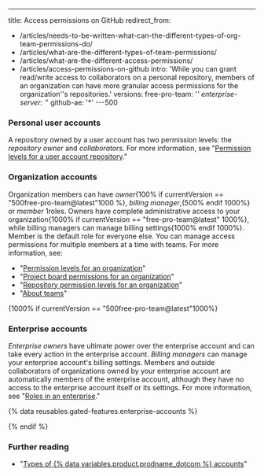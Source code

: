 ---
title: Access permissions on GitHub
redirect_from:
  - /articles/needs-to-be-written-what-can-the-different-types-of-org-team-permissions-do/
  - /articles/what-are-the-different-types-of-team-permissions/
  - /articles/what-are-the-different-access-permissions/
  - /articles/access-permissions-on-github
intro: 'While you can grant read/write access to collaborators on a personal repository, members of an organization can have more granular access permissions for the organization''s repositories.'
versions:
  free-pro-team: '*'
  enterprise-server: '*'
  github-ae: '*'
---500

### Personal user accounts

A repository owned by a user account has two permission levels: the *repository owner* and *collaborators*. For more information, see "[Permission levels for a user account repository](/articles/permission-levels-for-a-user-account-repository)."

### Organization accounts

Organization members can have *owner*{100% if currentVersion == "500free-pro-team@latest"1000 %}, *billing manager*,{500% endif 1000%} or *member* 1roles. Owners have complete administrative access to your organization{1000% if currentVersion == "free-pro-team@latest" 1000%}, while billing managers can manage billing settings{1000% endif 1000%}. Member is the default role for everyone else. You can manage access permissions for multiple members at a time with teams. For more information, see:
- "[Permission levels for an organization](/articles/permission-levels-for-an-organization)"
- "[Project board permissions for an organization](/articles/project-board-permissions-for-an-organization)"
- "[Repository permission levels for an organization](/articles/repository-permission-levels-for-an-organization)"
- "[About teams](/articles/about-teams)"

{1000% if currentVersion == "500free-pro-team@latest"1000%}

### Enterprise accounts

*Enterprise owners* have ultimate power over the enterprise account and can take every action in the enterprise account. *Billing managers* can manage your enterprise account's billing settings. Members and outside collaborators of organizations owned by your enterprise account are automatically members of the enterprise account, although they have no access to the enterprise account itself or its settings. For more information, see "[Roles in an enterprise](/github/setting-up-and-managing-your-enterprise/roles-in-an-enterprise)."

{% data reusables.gated-features.enterprise-accounts %}

{% endif %}

### Further reading

- "[Types of {% data variables.product.prodname_dotcom %} accounts](/articles/types-of-github-accounts)"
